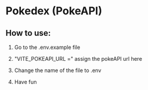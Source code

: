 # Pokedex (PokeAPI)

## How to use:
1. Go to the .env.example file 

2. "VITE_POKEAPI_URL =" assign the pokeAPI url here

3. Change the name of the file to .env

4. Have fun
